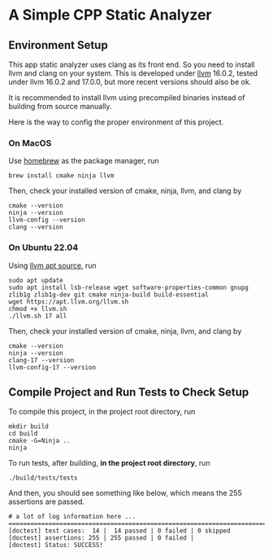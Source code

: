# A Simple CPP Static Analyzer

## Environment Setup

This app static analyzer uses clang as its front end. 
So you need to install llvm and clang on your system. 
This is developed under [llvm](https://llvm.org/) 
16.0.2, tested under llvm 16.0.2 and 17.0.0, 
but more recent versions should also be ok.

It is recommended to install llvm using precompiled binaries
instead of building from source manually. 

Here is the way to config the proper environment of this
project.

### On MacOS

Use [homebrew](https://brew.sh/) as the package manager, run 

```shell
brew install cmake ninja llvm
```

Then, check your installed version of cmake, ninja, llvm, and clang by

```shell
cmake --version
ninja --version
llvm-config --version
clang --version
```

### On Ubuntu 22.04

Using [llvm apt source]((https://apt.llvm.org/)), run

```shell
sudo apt update 
sudo apt install lsb-release wget software-properties-common gnupg zlib1g zlib1g-dev git cmake ninja-build build-essential
wget https://apt.llvm.org/llvm.sh
chmod +x llvm.sh
./llvm.sh 17 all
```

Then, check your installed version of cmake, ninja, llvm, and clang by

```shell
cmake --version
ninja --version
clang-17 --version
llvm-config-17 --version
```

## Compile Project and Run Tests to Check Setup

To compile this project, in the project root directory, run

```shell
mkdir build
cd build
cmake -G=Ninja ..
ninja
```

To run tests, after building, **in the project root directory**, run

```shell
./build/tests/tests
```

And then, you should see something like below, which means the 255 
assertions are passed.

```shell
# a lot of log information here ...
===============================================================================
[doctest] test cases:  14 |  14 passed | 0 failed | 0 skipped
[doctest] assertions: 255 | 255 passed | 0 failed |
[doctest] Status: SUCCESS!
```

